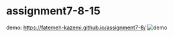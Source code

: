 # assignment7-8-15

demo: https://fatemeh-kazemi.github.io/assignment7-8/
![demo](https://user-images.githubusercontent.com/88943166/166244213-bc8c42ae-3132-4246-abcd-eae57694e53d.png)
